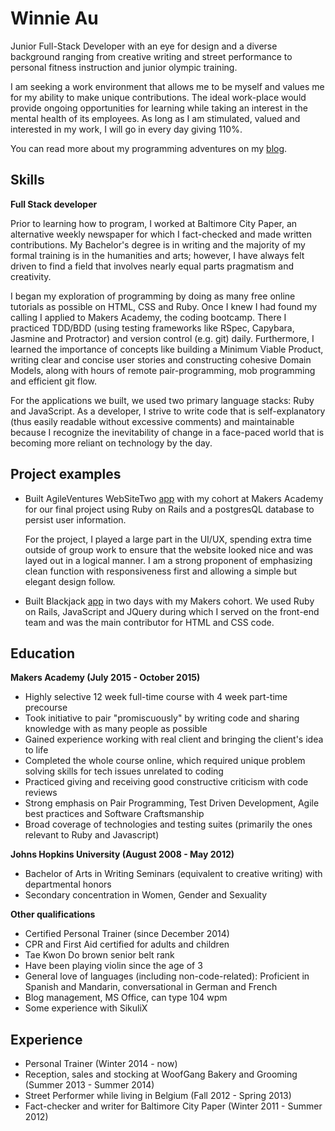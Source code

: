 Winnie Au
===


Junior Full-Stack Developer with an eye for design and a diverse background ranging from creative writing and street performance to personal fitness instruction and junior olympic training.

I am seeking a work environment that allows me to be myself and values me for my ability to make unique contributions. The ideal work-place would provide ongoing opportunities for learning while taking an interest in the mental health of its employees. As long as I am stimulated, valued and interested in my work, I will go in every day giving 110%.

You can read more about my programming adventures on my [blog](http://wbuntinx9.wix.com/keep-calm-code-on).


Skills
---

**Full Stack developer**

Prior to learning how to program, I worked at Baltimore City Paper, an alternative weekly newspaper for which I fact-checked and made written contributions. My Bachelor's degree is in writing and the majority of my formal training is in the humanities and arts; however, I have always felt driven to find a field that involves nearly equal parts pragmatism and creativity.

I began my exploration of programming by doing as many free online tutorials as possible on HTML, CSS and Ruby. Once I knew I had found my calling I applied to Makers Academy, the coding bootcamp. There I practiced TDD/BDD (using testing frameworks like RSpec, Capybara, Jasmine and Protractor) and version control (e.g. git) daily. Furthermore, I learned the importance of concepts like building a Minimum Viable Product, writing clear and concise user stories and constructing cohesive Domain Models, along with hours of remote pair-programming, mob programming and efficient git flow.

For the applications we built, we used two primary language stacks: Ruby and JavaScript. As a developer, I strive to write code that is self-explanatory (thus easily readable without excessive comments) and maintainable because I recognize the inevitability of change in a face-paced world that is becoming more reliant on technology by the day.


Project examples
---


- Built AgileVentures WebSiteTwo [app](https://evening-oasis-1495.herokuapp.com/) with my cohort at Makers Academy for our final project using Ruby on Rails and a postgresQL database to persist user information.

   For the project, I played a large part in the UI/UX, spending extra time outside of group work to ensure that the website looked nice and was layed out in a logical manner. I am a strong proponent of emphasizing clean function with responsiveness first and allowing a simple but elegant design follow. 

- Built Blackjack [app](https://pure-refuge-7844.herokuapp.com/) in two days with my Makers cohort. We used Ruby on Rails, JavaScript and JQuery during which I served on the front-end team and was the main contributor for HTML and CSS code. 

Education
---

**Makers Academy (July 2015 - October 2015)**

- Highly selective 12 week full-time course with 4 week part-time precourse
- Took initiative to pair "promiscuously" by writing code and sharing knowledge with as many people as possible
- Gained experience working with real client and bringing the client's idea to life
- Completed the whole course online, which required unique problem solving skills for tech issues unrelated to coding
- Practiced giving and receiving good constructive criticism with code reviews
- Strong emphasis on Pair Programming, Test Driven Development, Agile best practices and Software Craftsmanship
- Broad coverage of technologies and testing suites (primarily the ones relevant to Ruby and Javascript)

**Johns Hopkins University (August 2008 - May 2012)**

- Bachelor of Arts in Writing Seminars (equivalent to creative writing) with departmental honors
- Secondary concentration in Women, Gender and Sexuality

**Other qualifications**

- Certified Personal Trainer (since December 2014)
- CPR and First Aid certified for adults and children
- Tae Kwon Do brown senior belt rank
- Have been playing violin since the age of 3
- General love of languages (including non-code-related): Proficient in Spanish and Mandarin, conversational in German and French
- Blog management, MS Office, can type 104 wpm
- Some experience with SikuliX

Experience
---

- Personal Trainer (Winter 2014 - now)
- Reception, sales and stocking at WoofGang Bakery and Grooming (Summer 2013 - Summer 2014)
- Street Performer while living in Belgium (Fall 2012 - Spring 2013)
- Fact-checker and writer for Baltimore City Paper (Winter 2011 - Summer 2012)





